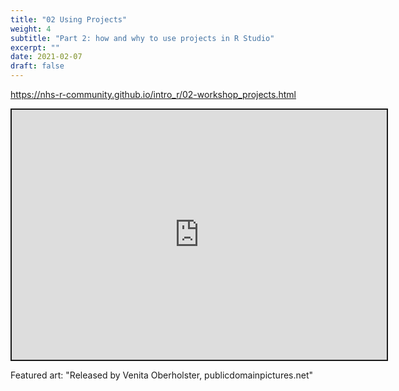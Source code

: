 ```yaml
---
title: "02 Using Projects"
weight: 4
subtitle: "Part 2: how and why to use projects in R Studio"
excerpt: ""
date: 2021-02-07
draft: false
---
```


https://nhs-r-community.github.io/intro_r/02-workshop_projects.html

<iframe src="https://nhs-r-community.github.io/intro_r/02-workshop_projects.html" width="600" height="400" style="border:2px solid currentColor;" loading="lazy" allowfullscreen></iframe> <script>fitvids('.shareagain', {players: 'iframe'});</script>

Featured art: "Released by Venita Oberholster, publicdomainpictures.net"
